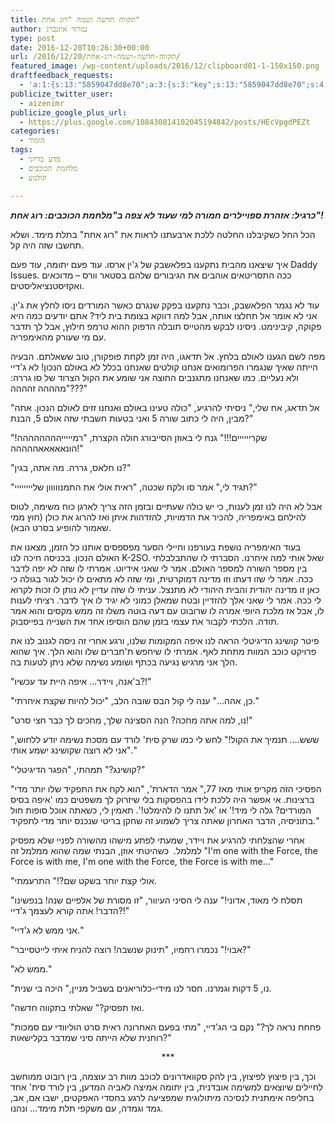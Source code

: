 ```yaml
---
title: תקווה חדשה ושמה "רוג אחת"
author: נמרוד איזנברג
type: post
date: 2016-12-20T10:26:30+00:00
url: /2016/12/20/תקווה-חדשה-ושמה-רוג-אחת/
featured_image: /wp-content/uploads/2016/12/clipboard01-1-150x150.png
draftfeedback_requests:
  - 'a:1:{s:13:"5859047dd8e70";a:3:{s:3:"key";s:13:"5859047dd8e70";s:4:"time";s:10:"1482228861";s:7:"user_id";s:8:"91501967";}}'
publicize_twitter_user:
  - aizenimr
publicize_google_plus_url:
  - https://plus.google.com/108430814102045194842/posts/HEcVpgdPEZt
categories:
  - הומור
tags:
  - מדע בדיוני
  - מלחמת הכוכבים
  - קולנוע

---
```

_**כרגיל: אזהרת ספויילרים חמורה למי שעוד לא צפה ב"מלחמת הכוכבים: רוג אחת"!**_

הכל החל כשקיבלנו החלטה ללכת ארבעתנו לראות את "רוג אחת" בתלת מימד. ושלא תחשבו שזה היה קל.

איך שיצאנו מהבית נתקענו בפלאשבק של ג'ין ארסו. עוד פעם יתומה, עוד פעם Daddy Issues. ככה התסריטאים אוהבים את הגיבורים שלהם בסטאר וורס &#8211; מדוכאים ואקזיסטנציאליסטים.

עוד לא נגמר הפלאשבק, וכבר נתקענו בפקק שנגרם כאשר המורדים ניסו לחלץ את ג'ין. אני לא אומר אל תחלצו אותה, אבל למה דווקא בצומת בית ליד? אתם יודעים כמה היא פקוקה, קיבינימט. ניסינו לבקש מהטייס תובלה הדפוק ההוא טרמפ חילוץ, אבל לך תדבר עם מי שעורק מהאימפריה.

מפה לשם הגענו לאולם בלחץ. אל תדאגו, היה זמן לקחת פופקורן, טוב ששאלתם. הבעיה הייתה שאיך שנגמרו הפרומואים אנחנו קולטים שאנחנו בכלל לא באולם הנכון! לא ג'דיי ולא נעליים. כמו שאנחנו מתגנבים החוצה אני שומע את הקול הצרוד של סו גררה: "מהההה זהההה???"

"אל תדאג, אח שלי," ניסיתי להרגיע, "כולה טעינו באולם ואנחנו זזים לאולם הנכון. אתה מבין, היה לי כתוב שורה 5 ואני בטעות חשבתי שזה אולם 5, הבנת?"

"שקריייייים!!!" גנח לי באוזן הסייבורג חולה הקצרת, "רמיייייהההההההה! הונאאאאאההההה!"

"נו חלאס, גררה. מה אתה, בגין?"

"תגיד לי," אמר סו ולקח שכטה, "ראית אולי את התמנווווון שליייייייי?"

אבל לא היה לנו זמן לענות, כי יש כולה שעתיים ובזמן הזה צריך לארגן כוח משימה, לטוס להילחם באימפריה, להכיר את הדמויות, להזדהות איתן ואז להרוג את כולן (חוץ ממי שאמור להופיע בסרט הבא).

בעוד האימפריה נושפת בעורפנו וחיילי הסער מפספסים אותנו כל הזמן, מצאנו את האולם הנכון. בכניסה חיכה לנו K-2SO. שאל אותי למה איחרנו. הסברתי לו שהתבלבלתי בין מספר השורה למספר האולם. אמר לי שאני אידיוט. אמרתי לו שזה לא יפה לדבר ככה. אמר לי שזו דעתו וזו מדינה דמוקרטית, ומי שזה לא מתאים לו יכול לגור בגולה כי כאן זו מדינה יהודית והבית היהודי לא מתנצל. עניתי לו שזה עדיין לא נותן לו זכות לקרוא לי ככה. אמר לי שאני אלך להזדיין ובטח שמאלן כמוני לא יגיד לו איך לדבר. רציתי לענות לו, אבל אז מלכת היופי אמרה לו שרובוט עם דעה בוטה משלו זה ממש מקסים והוא אמר תודה. הלכתי לקבור את עצמי בזמן שהם הוסיפו אחד את השנייה בפייסבוק.

פיטר קושינג הדיגיטלי הראה לנו איפה המקומות שלנו, ורגע אחרי זה ניסה לגנוב לנו את פרויקט כוכב המוות מתחת לאף. אמרתי לו שיחפש ת'חברים שלו והוא הלך. איך שהוא הלך אני מרגיש נגיעה בכתף ושומע נשימה שלא ניתן לטעות בה.

"ב'אנה, ויידר&#8230; איפה היית עד עכשיו?!"

"כן, אהה&#8230;" ענה לי קול הבס שובה הלב, "יכול להיות שקצת איחרתי."

"נו, למה אתה מחכה? הנה הסצינה שלך, מחכים לך כבר חצי סרט!"

"ששש&#8230;. תנמיך את הקול!" לחש לי כמו שרק סית' לורד עם מסכת נשימה יודע ללחוש, "אני לא רוצה שקושינג ישמע אותי."

"קושינג?" תמהתי, "הפגר הדיגיטלי?"

"הפסיכי הזה מקריפ אותי מאז 77," אמר הדארת', "הוא לקח את התפקיד שלו יותר מדי ברצינות. אי אפשר היה ללכת לידו בהפסקות בלי שיזרוק לך משפטים כמו 'איפה בסיס המורדים? גלה לי מיד!' או 'אל תתנו לו להימלט!'. תאמין לי, כשאתה אוכל סופות חול בתוניסיה, הדבר האחרון שאתה צריך לשמוע זה שחקן בריטי שנכנס יותר מדי לתפקיד."

אחרי שהצלחתי להרגיע את ויידר, שמעתי לפתע מישהו מהשורה לפניי שלא מפסיק למלמל.  כשהיטתי אוזן, הבנתי שמה שהוא ממלמל זה "I'm one with the Force, the Force is with me, I'm one with the Force, the Force is with me&#8230;"

"אולי קצת יותר בשקט שם?!" התרעמתי.

"תסלח לי מאוד, אדוני!" ענה לי הסיני העיוור, "זו מסורת של אלפיים שנה! בנפשינו הדבר! אתה קורא לעצמך ג'דיי?!"

"אני ממש לא ג'דיי."

"אבוי!" נכמרו רחמיו, "תינוק שנשבה! רוצה להניח איתי לייטסייבר?"

"ממש לא."

"נו, 5 דקות וגמרנו. חסר לנו מידי-כלוריאנים בשביל מניין," היכה בי שנית.

"ואז תפסיק?" שאלתי בתקווה חדשה.

"פחחח נראה לך?" נקם בי הג'דיי, "מתי בפעם האחרונה ראית סרט הוליוודי עם סמכות רוחנית שלא הייתה סיני שמדבר בקלישאות?"

<p style="text-align:center;">
  ***
</p>

וכך, בין פיצוץ לפיצוץ, בין להק סקוואדרונים לכוכב מוות רב עוצמה, בין רובוט ממוחשב לחיילים שיוצאים למשימה אובדנית, בין יתומה אמיצה לאביה המדען, בין לורד סית' אחד בחליפה אימתנית לנסיכה מיתולוגית שמפציעה לרגע בחסדי האפקטים, ישבו אם, אב, גמד וגמדה, עם משקפי תלת מימד&#8230; ונהנו.